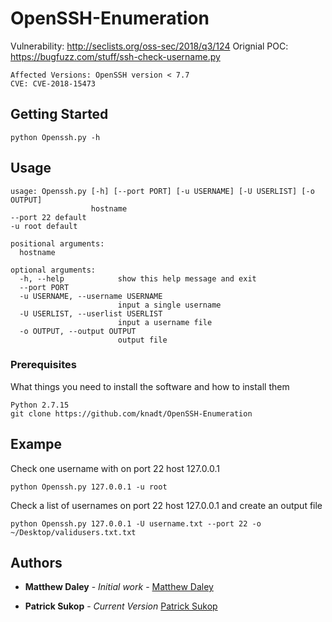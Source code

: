 # OpenSSH-Enumeration

Vulnerability: http://seclists.org/oss-sec/2018/q3/124
Orignial POC: https://bugfuzz.com/stuff/ssh-check-username.py

```
Affected Versions: OpenSSH version < 7.7
CVE: CVE-2018-15473
```
## Getting Started
```
python Openssh.py -h
```
## Usage 
```
usage: Openssh.py [-h] [--port PORT] [-u USERNAME] [-U USERLIST] [-o OUTPUT]
                  hostname
--port 22 default
-u root default

positional arguments:
  hostname

optional arguments:
  -h, --help            show this help message and exit
  --port PORT
  -u USERNAME, --username USERNAME
                        input a single username
  -U USERLIST, --userlist USERLIST
                        input a username file
  -o OUTPUT, --output OUTPUT
                        output file
```


### Prerequisites

What things you need to install the software and how to install them

```
Python 2.7.15
git clone https://github.com/knadt/OpenSSH-Enumeration
```

## Exampe

Check one username with on port 22 host 127.0.0.1
```
python Openssh.py 127.0.0.1 -u root
```
Check a list of usernames on port 22 host 127.0.0.1 and create an output file
```
python Openssh.py 127.0.0.1 -U username.txt --port 22 -o ~/Desktop/validusers.txt.txt
```

## Authors

* **Matthew Daley** - *Initial work* - [Matthew Daley](https://bugfuzz.com/stuff/ssh-check-username.py)

* **Patrick Sukop** - *Current Version* [Patrick Sukop](https://github.com/knadt/)

